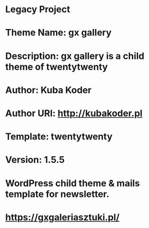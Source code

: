 # Legacy Project

# Theme Name:		 gx gallery
# Description:	 gx gallery is a child theme of twentytwenty
# Author:			   Kuba Koder
# Author URI:		 http://kubakoder.pl 
# Template:		   twentytwenty
# Version:		   1.5.5 

# WordPress child theme & mails template for newsletter.

# https://gxgaleriasztuki.pl/
